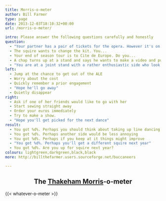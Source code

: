 ```yaml
---
title: Morris-o-meter
author: Bill Farmer
type: page
date: 2013-12-03T18:10:32+00:00
url: /morris-o-meter/

intro: Please answer the following questions carefully and honestly
question:
  - "Your partner has a pair of tickets for the opera. However it's on the same weekend as your side's ALE. Do you..."
  - The squire wants to change the kit. You...
  - Your end of season tour is to Cite de Europe. Do you...
  - A chap turns up at a stand and says he wants to make a video and put it on YouTube. Do you...
  - "You are at a joint stand with a rather enthusiastic side who look as if they're going to carry on dancing for the rest of the evening. You..."
left:
  - Jump at the chance to get out of the ALE
  - Worry about the cost
  - Quickly remember a prior engagement
  - "Hope he'll go away"
  - Quietly disappear
right:
  - Ask if one of her friends would like to go with her
  - Start sewing straight away
  - Order your euros immediately
  - Try to make a show.
  - "Hope you'll get picked for the next dance"
result:
  - You got %d%. Perhaps you should think about taking up line dancing
  - You got %d%. Perhaps another side would be less annoying
  - You got %d%. Perhaps if you keep at it things might improve
  - "You got %d%. Perhaps you'll get a different squire next year"
  - You got %d%. Are you up for squire next year?
colours: lightgreen,darkgreen,black,black
more: http://billthefarmer.users.sourceforge.net/buccaneers

---
```


<h2 style="text-align: center;">
  <a id="meter"></a>The <a title="http://billthefarmer.users.sourceforge.net/buccaneers" href="http://www.thakeham-morris.org.uk" target="_blank">Thakeham Morris</a>-o-meter
</h2>

{{< whatever-o-meter >}}
